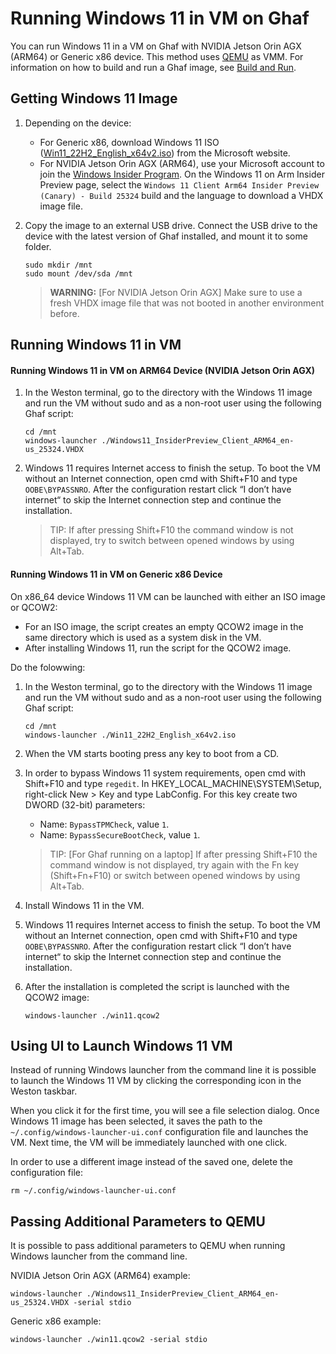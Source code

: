 <!--
    Copyright 2022-2023 TII (SSRC) and the Ghaf contributors
    SPDX-License-Identifier: CC-BY-SA-4.0
-->

# Running Windows 11 in VM on Ghaf

You can run Windows 11 in a VM on Ghaf with NVIDIA Jetson Orin AGX (ARM64) or Generic x86 device. This method uses [QEMU](https://www.qemu.org/) as VMM. For information on how to build and run a Ghaf image, see [Build and Run](../ref_impl/build_and_run.md).


## Getting Windows 11 Image

1. Depending on the device:
    * For Generic x86, download Windows 11 ISO ([Win11_22H2_English_x64v2.iso](https://www.microsoft.com/software-download/windows11)) from the Microsoft website.
    * For NVIDIA Jetson Orin AGX (ARM64), use your Microsoft account to join the [Windows Insider Program](https://insider.windows.com/en-us/register). On the Windows 11 on Arm Insider Preview page, select the `Windows 11 Client Arm64 Insider Preview (Canary) - Build 25324` build and the language to download a VHDX image file.

2. Copy the image to an external USB drive. Connect the USB drive to the device with the latest version of Ghaf installed, and mount it to some folder.

    ```
    sudo mkdir /mnt
    sudo mount /dev/sda /mnt
    ```
    > **WARNING:** [For NVIDIA Jetson Orin AGX] Make sure to use a fresh VHDX image file that was not booted in another environment before.


## Running Windows 11 in VM

#### Running Windows 11 in VM on ARM64 Device (NVIDIA Jetson Orin AGX)

1. In the Weston terminal, go to the directory with the Windows 11 image and run the VM without sudo and as a non-root user using the following Ghaf script:

    ```
    cd /mnt
    windows-launcher ./Windows11_InsiderPreview_Client_ARM64_en-us_25324.VHDX
    ```

2. Windows 11 requires Internet access to finish the setup. To boot the VM without an Internet connection, open cmd with Shift+F10 and type `OOBE\BYPASSNRO`. After the configuration restart click “I don’t have internet“ to skip the Internet connection step and continue the installation.

    > TIP: If after pressing Shift+F10 the command window is not displayed, try to switch between opened windows by using Alt+Tab.


#### Running Windows 11 in VM on Generic x86 Device

On x86_64 device Windows 11 VM can be launched with either an ISO image or QCOW2:

   * For an ISO image, the script creates an empty QCOW2 image in the same directory which is used as a system disk in the VM.
   * After installing Windows 11, run the script for the QCOW2 image.

Do the folowwing:

1. In the Weston terminal, go to the directory with the Windows 11 image and run the VM without sudo and as a non-root user using the following Ghaf script:

    ```
    cd /mnt
    windows-launcher ./Win11_22H2_English_x64v2.iso
    ```

2. When the VM starts booting press any key to boot from a CD.
3. In order to bypass Windows 11 system requirements, open cmd with Shift+F10 and type `regedit`. In HKEY_LOCAL_MACHINE\SYSTEM\Setup, right-click New > Key and type LabConfig. For this key create two DWORD (32-bit) parameters:

   * Name: `BypassTPMCheck`, value `1`.
   * Name: `BypassSecureBootCheck`, value `1`.

   > TIP: [For Ghaf running on a laptop] If after pressing Shift+F10 the command window is not displayed, try again with the Fn key (Shift+Fn+F10) or switch between opened windows by using Alt+Tab.

4. Install Windows 11 in the VM.
5. Windows 11 requires Internet access to finish the setup. To boot the VM without an Internet connection, open cmd with Shift+F10 and type `OOBE\BYPASSNRO`. After the configuration restart click “I don’t have internet“ to skip the Internet connection step and continue the installation.
6. After the installation is completed the script is launched with the QCOW2 image:

    ```
    windows-launcher ./win11.qcow2
    ```

## Using UI to Launch Windows 11 VM

Instead of running Windows launcher from the command line it is possible to launch the Windows 11 VM by clicking the corresponding icon in the Weston taskbar.

When you click it for the first time, you will see a file selection dialog. Once Windows 11 image has been selected, it saves the path to the `~/.config/windows-launcher-ui.conf` configuration file and launches the VM. Next time, the VM will be immediately launched with one click.

In order to use a different image instead of the saved one, delete the configuration file:

   ```
   rm ~/.config/windows-launcher-ui.conf
   ```

## Passing Additional Parameters to QEMU

It is possible to pass additional parameters to QEMU when running Windows launcher from the command line.

NVIDIA Jetson Orin AGX (ARM64) example:

   ```
   windows-launcher ./Windows11_InsiderPreview_Client_ARM64_en-us_25324.VHDX -serial stdio
   ```

Generic x86 example:

   ```
   windows-launcher ./win11.qcow2 -serial stdio
   ```
